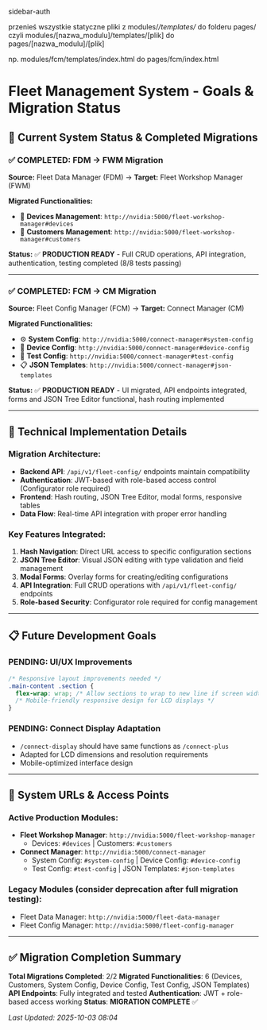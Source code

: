 sidebar-auth

przenieś wszystkie statyczne pliki z modules/*/templates/* do folderu pages/
czyli  modules/[nazwa_modulu]/templates/[plik]
do pages/[nazwa_modulu]/[plik]

np.
modules/fcm/templates/index.html
do
pages/fcm/index.html

# Fleet Management System - Goals & Migration Status

## 🎯 Current System Status & Completed Migrations

### ✅ **COMPLETED: FDM → FWM Migration** 
**Source:** Fleet Data Manager (FDM) → **Target:** Fleet Workshop Manager (FWM)

**Migrated Functionalities:**
- 📱 **Devices Management**: `http://nvidia:5000/fleet-workshop-manager#devices`
- 🏢 **Customers Management**: `http://nvidia:5000/fleet-workshop-manager#customers`

**Status:** ✅ **PRODUCTION READY** - Full CRUD operations, API integration, authentication, testing completed (8/8 tests passing)

---

### ✅ **COMPLETED: FCM → CM Migration**
**Source:** Fleet Config Manager (FCM) → **Target:** Connect Manager (CM)

**Migrated Functionalities:**
- ⚙️ **System Config**: `http://nvidia:5000/connect-manager#system-config`
- 📱 **Device Config**: `http://nvidia:5000/connect-manager#device-config` 
- 🧪 **Test Config**: `http://nvidia:5000/connect-manager#test-config`
- 📋 **JSON Templates**: `http://nvidia:5000/connect-manager#json-templates`

**Status:** ✅ **PRODUCTION READY** - UI migrated, API endpoints integrated, forms and JSON Tree Editor functional, hash routing implemented

---

## 🔧 Technical Implementation Details

### **Migration Architecture:**
- **Backend API**: `/api/v1/fleet-config/` endpoints maintain compatibility
- **Authentication**: JWT-based with role-based access control (Configurator role required)
- **Frontend**: Hash routing, JSON Tree Editor, modal forms, responsive tables
- **Data Flow**: Real-time API integration with proper error handling

### **Key Features Integrated:**
1. **Hash Navigation**: Direct URL access to specific configuration sections
2. **JSON Tree Editor**: Visual JSON editing with type validation and field management
3. **Modal Forms**: Overlay forms for creating/editing configurations
4. **API Integration**: Full CRUD operations with `/api/v1/fleet-config/` endpoints
5. **Role-based Security**: Configurator role required for config management

---

## 📋 Future Development Goals

### **PENDING: UI/UX Improvements**
```css
/* Responsive layout improvements needed */
.main-content .section {
  flex-wrap: wrap; /* Allow sections to wrap to new line if screen width limited */
  /* Mobile-friendly responsive design for LCD displays */
}
```

### **PENDING: Connect Display Adaptation**
- `/connect-display` should have same functions as `/connect-plus`
- Adapted for LCD dimensions and resolution requirements
- Mobile-optimized interface design

---

## 🚀 System URLs & Access Points

### **Active Production Modules:**
- **Fleet Workshop Manager**: `http://nvidia:5000/fleet-workshop-manager`
  - Devices: `#devices` | Customers: `#customers`
- **Connect Manager**: `http://nvidia:5000/connect-manager`  
  - System Config: `#system-config` | Device Config: `#device-config`
  - Test Config: `#test-config` | JSON Templates: `#json-templates`

### **Legacy Modules** (consider deprecation after full migration testing):
- Fleet Data Manager: `http://nvidia:5000/fleet-data-manager`
- Fleet Config Manager: `http://nvidia:5000/fleet-config-manager`

---

## ✅ Migration Completion Summary

**Total Migrations Completed**: 2/2
**Migrated Functionalities**: 6 (Devices, Customers, System Config, Device Config, Test Config, JSON Templates)  
**API Endpoints**: Fully integrated and tested
**Authentication**: JWT + role-based access working
**Status**: **MIGRATION COMPLETE** ✅

*Last Updated: 2025-10-03 08:04*
